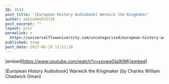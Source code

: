 ```yaml
---
ID: 3533
post_title: '[European History Audiobook] Warwick the Kingmaker'
author: abbie04m553726
post_excerpt: ""
layout: post
permalink: >
  https://universalflowuniversity.com/uncategorized/european-history-audiobook-warwick-the-kingmaker/
published: true
post_date: 2017-06-29 11:51:18
---
```

[embed]https://www.youtube.com/watch?v=xsvwqGla90M[/embed]<br>
<p>[European History Audiobook] Warwick the Kingmaker (by Charles William Chadwick Oman)</p>
